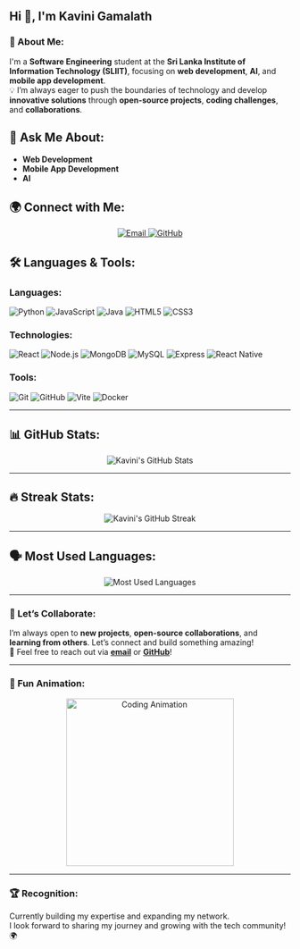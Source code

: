 ## Hi 👋, I'm **Kavini Gamalath**

### 🌱 About Me:
I'm a **Software Engineering** student at the **Sri Lanka Institute of Information Technology (SLIIT)**, focusing on **web development**, **AI**, and **mobile app development**.  
💡 I’m always eager to push the boundaries of technology and develop **innovative solutions** through **open-source projects**, **coding challenges**, and **collaborations**.

## 💬 Ask Me About:
- **Web Development**
- **Mobile App Development**
- **AI**  


## 🌍 Connect with Me:
<p align="center">
  <a href="mailto:kavinigamalath@gmail.com" target="_blank">
    <img src="https://img.shields.io/badge/Email-📧-red?style=flat&logo=gmail&logoColor=white" alt="Email"/>
  </a>
  <a href="https://github.com/Kavinigamalath" target="_blank">
    <img src="https://img.shields.io/badge/GitHub-%40Kavinigamalath-black?style=flat&logo=github&logoColor=white" alt="GitHub"/>
  </a>
</p>

## 🛠️ Languages & Tools:

### Languages:
![Python](https://img.shields.io/badge/-Python-blue?style=flat&logo=python) 
![JavaScript](https://img.shields.io/badge/-JavaScript-yellow?style=flat&logo=javascript) 
![Java](https://img.shields.io/badge/-Java-red?style=flat&logo=java) 
![HTML5](https://img.shields.io/badge/-HTML5-orange?style=flat&logo=html5) 
![CSS3](https://img.shields.io/badge/-CSS3-blue?style=flat&logo=css3)

### Technologies:
![React](https://img.shields.io/badge/-React-61DAFB?style=flat&logo=react) 
![Node.js](https://img.shields.io/badge/-Node.js-green?style=flat&logo=node.js) 
![MongoDB](https://img.shields.io/badge/-MongoDB-47A248?style=flat&logo=mongodb) 
![MySQL](https://img.shields.io/badge/-MySQL-4479A1?style=flat&logo=mysql) 
![Express](https://img.shields.io/badge/-Express-000000?style=flat&logo=express) 
![React Native](https://img.shields.io/badge/-React%20Native-61DAFB?style=flat&logo=react)

### Tools:
![Git](https://img.shields.io/badge/-Git-F05032?style=flat&logo=git) 
![GitHub](https://img.shields.io/badge/-GitHub-181717?style=flat&logo=github) 
![Vite](https://img.shields.io/badge/-Vite-646CFF?style=flat&logo=vite) 
![Docker](https://img.shields.io/badge/-Docker-2496ED?style=flat&logo=docker)

---

## 📊 GitHub Stats:

<p align="center">
  <img src="https://github-readme-stats.vercel.app/api?username=Kavinigamalath&show_icons=true&count_private=true&hide=prs&theme=dark" alt="Kavini's GitHub Stats"/>
</p>

---

## 🔥 Streak Stats:

<p align="center">
  <img src="https://github-readme-streak-stats.herokuapp.com/?user=Kavinigamalath&theme=dark" alt="Kavini's GitHub Streak"/>
</p>

---

## 🗣️ Most Used Languages:

<p align="center">
  <img src="https://github-readme-stats.vercel.app/api/top-langs/?username=Kavinigamalath&layout=compact&theme=dark" alt="Most Used Languages"/>
</p>

---

### 🚀 Let’s Collaborate:
I’m always open to **new projects**, **open-source collaborations**, and **learning from others**. Let’s connect and build something amazing!  
🔗 Feel free to reach out via **[email](mailto:kavinigamalathofficial@gmail.com)** or **[GitHub](https://github.com/Kavinigamalath)**!

---

### 🤖 Fun Animation:

<p align="center">
  <img src="https://media.giphy.com/media/26AOSa7xduTfOpv6c/giphy.gif" alt="Coding Animation" width="300"/>
</p>

---

### 🏆 Recognition:
Currently building my expertise and expanding my network.  
I look forward to sharing my journey and growing with the tech community! 🌍
